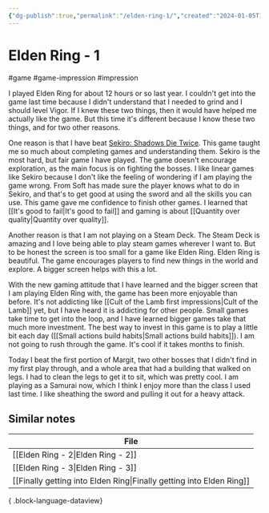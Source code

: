 ```yaml
---
{"dg-publish":true,"permalink":"/elden-ring-1/","created":"2024-01-05T18:56:29.611+09:00","updated":"2024-01-05T22:20:09.341+09:00"}
---
```


# Elden Ring - 1

#game #game-impression #impression 

I played Elden Ring for about 12 hours or so last year. I couldn't get into the game last time because I didn't understand that I needed to grind and I should level Vigor. If I knew these two things, then it would have helped me actually like the game. But this time it's different because I know these two things, and for two other reasons.

One reason is that I have beat [Sekiro: Shadows Die Twice](https://en.wikipedia.org/wiki/Sekiro:_Shadows_Die_Twice). This game taught me so much about completing games and understanding them. Sekiro is the most hard, but fair game I have played. The game doesn't encourage exploration, as the main focus is on fighting the bosses. I like linear games like Sekiro because I don't like the feeling of wondering if I am playing the game wrong. From Soft has made sure the player knows what to do in Sekiro, and that's to get good at using the sword and all the skills you can use. This game gave me confidence to finish other games. I learned that [[It's good to fail\|It's good to fail]] and gaming is about [[Quantity over quality\|Quantity over quality]].

Another reason is that I am not playing on a Steam Deck. The Steam Deck is amazing and I love being able to play steam games wherever I want to. But to be honest the screen is too small for a game like Elden Ring. Elden Ring is beautiful. The game encourages players to find new things in the world and explore. A bigger screen helps with this a lot.

With the new gaming attitude that I have learned and the bigger screen that I am playing Elden Ring with, the game has been more enjoyable than before. It's not addicting like [[Cult of the Lamb first impressions\|Cult of the Lamb]] yet, but I have heard it is addicting for other people. Small games take time to get into the loop, and I have learned bigger games take that much more investment. The best way to invest in this game is to play a little bit each day ([[Small actions build habits\|Small actions build habits]]). I am not going to rush through the game. It's cool if it takes months to finish.

Today I beat the first portion of Margit, two other bosses that I didn't find in my first play through, and a whole area that had a building that walked on legs. I had to clean the legs to get it to sit, which was pretty cool. I am playing as a Samurai now, which I think I enjoy more than the class I used last time. I like sheathing the sword and pulling it out for a heavy attack.

## Similar notes

| File                                                                    |
| ----------------------------------------------------------------------- |
| [[Elden Ring - 2\|Elden Ring - 2]]                                   |
| [[Elden Ring - 3\|Elden Ring - 3]]                                   |
| [[Finally getting into Elden Ring\|Finally getting into Elden Ring]] |

{ .block-language-dataview}

